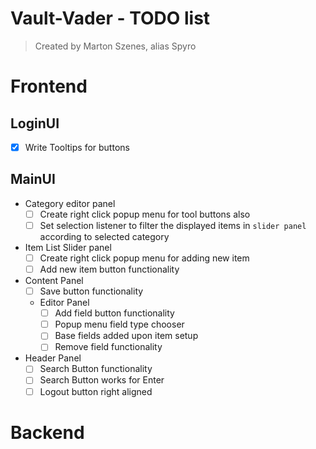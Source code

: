 # Vault-Vader - TODO list
> Created by Marton Szenes, alias Spyro  

# Frontend

## LoginUI

- [x] Write Tooltips for buttons
  
## MainUI

- Category editor panel
  - [ ] Create right click popup menu for tool buttons also
  - [ ] Set selection listener to filter the displayed items in `slider panel` according to selected category 
- Item List Slider panel
  - [ ] Create right click popup menu for adding new item
  - [ ] Add new item button functionality
- Content Panel
  - [ ] Save button functionality
  - Editor Panel
    - [ ] Add field button functionality
    - [ ] Popup menu field type chooser
    - [ ] Base fields added upon item setup
    - [ ] Remove field functionality
- Header Panel
  - [ ] Search Button functionality
  - [ ] Search Button works for Enter
  - [ ] Logout button right aligned
  
# Backend

